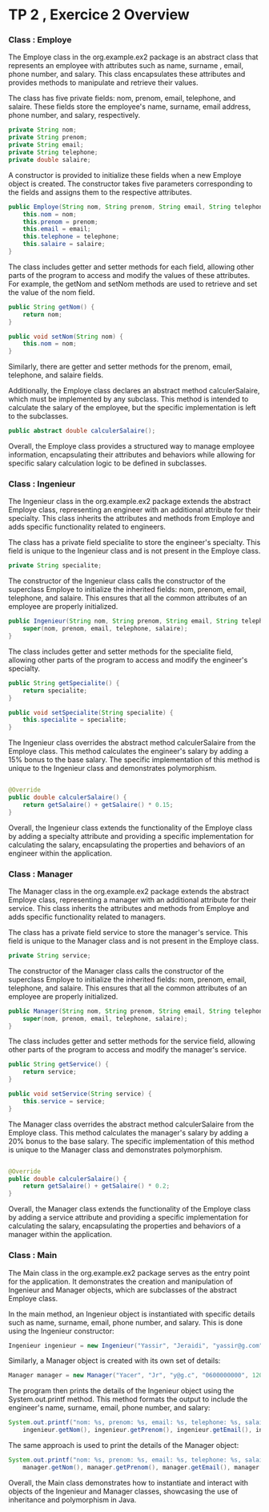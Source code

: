 # TP 2 , Exercice 2 Overview

### Class : Employe

The Employe class in the org.example.ex2 package is an abstract class that represents an employee with attributes such
as name, surname , email, phone number, and salary. This class encapsulates these attributes and provides methods to
manipulate and retrieve their values.

The class has five private fields: nom, prenom, email, telephone, and salaire.
These fields store the employee's name, surname, email address, phone number, and salary, respectively.

```java
private String nom;
private String prenom;
private String email;
private String telephone;
private double salaire;
```

A constructor is provided to initialize these fields when a new Employe object is created. The constructor takes five
parameters corresponding to the fields and assigns them to the respective attributes.

```java
public Employe(String nom, String prenom, String email, String telephone, double salaire) {
    this.nom = nom;
    this.prenom = prenom;
    this.email = email;
    this.telephone = telephone;
    this.salaire = salaire;
}
```

The class includes getter and setter methods for each field, allowing other parts of the program to access and modify
the values of these attributes. For example, the getNom and setNom methods are used to retrieve and set the value of the
nom field.

```java
public String getNom() {
    return nom;
}

public void setNom(String nom) {
    this.nom = nom;
}
```

Similarly, there are getter and setter methods for the prenom, email, telephone, and salaire fields.

Additionally, the Employe class declares an abstract method calculerSalaire, which must be implemented by any subclass.
This method is intended to calculate the salary of the employee, but the specific implementation is left to the
subclasses.

```java
public abstract double calculerSalaire();
```

Overall, the Employe class provides a structured way to manage employee information, encapsulating their attributes and
behaviors while allowing for specific salary calculation logic to be defined in subclasses.

### Class : Ingenieur

The Ingenieur class in the org.example.ex2 package extends the abstract Employe class, representing an engineer with an
additional attribute for their specialty. This class inherits the attributes and methods from Employe and adds specific
functionality related to engineers.

The class has a private field specialite to store the engineer's specialty. This field is unique to the Ingenieur class
and is not present in the Employe class.

```java
private String specialite;
```

The constructor of the Ingenieur class calls the constructor of the superclass Employe to initialize the inherited
fields: nom, prenom, email, telephone, and salaire. This ensures that all the common attributes of an employee are
properly initialized.

```java
public Ingenieur(String nom, String prenom, String email, String telephone, double salaire) {
    super(nom, prenom, email, telephone, salaire);
}
```

The class includes getter and setter methods for the specialite field, allowing other parts of the program to access and
modify the engineer's specialty.

```java
public String getSpecialite() {
    return specialite;
}

public void setSpecialite(String specialite) {
    this.specialite = specialite;
}
```

The Ingenieur class overrides the abstract method calculerSalaire from the Employe class. This method calculates the
engineer's salary by adding a 15% bonus to the base salary. The specific implementation of this method is unique to the
Ingenieur class and demonstrates polymorphism.

```java

@Override
public double calculerSalaire() {
    return getSalaire() + getSalaire() * 0.15;
}
```

Overall, the Ingenieur class extends the functionality of the Employe class by adding a specialty attribute and
providing a specific implementation for calculating the salary, encapsulating the properties and behaviors of an
engineer within the application.

### Class : Manager

The Manager class in the org.example.ex2 package extends the abstract Employe class, representing a manager with an
additional attribute for their service. This class inherits the attributes and methods from Employe and adds specific
functionality related to managers.

The class has a private field service to store the manager's service. This field is
unique to the Manager class and is not present in the Employe class.

```java
private String service;
```

The constructor of the Manager class calls the constructor of the superclass Employe to initialize the inherited fields:
nom, prenom, email, telephone, and salaire. This ensures that all the common attributes of an employee are properly
initialized.

```java
public Manager(String nom, String prenom, String email, String telephone, double salaire) {
    super(nom, prenom, email, telephone, salaire);
}
```

The class includes getter and setter methods for the service field, allowing other parts of the program to access and
modify the manager's service.

```java
public String getService() {
    return service;
}

public void setService(String service) {
    this.service = service;
}
```

The Manager class overrides the abstract method calculerSalaire from the Employe class. This method calculates the
manager's salary by adding a 20% bonus to the base salary. The specific implementation of this method is unique to the
Manager class and demonstrates polymorphism.

```java

@Override
public double calculerSalaire() {
    return getSalaire() + getSalaire() * 0.2;
}
```

Overall, the Manager class extends the functionality of the Employe class by adding a service attribute and providing a
specific implementation for calculating the salary, encapsulating the properties and behaviors of a manager within the
application.

### Class : Main

The Main class in the org.example.ex2 package serves as the entry point for the application. It demonstrates the
creation and manipulation of Ingenieur and Manager objects, which are subclasses of the abstract Employe class. 

In the main method, an Ingenieur object is instantiated with specific details such as name, surname, email, phone number, and
salary. This is done using the Ingenieur constructor:

```java
Ingenieur ingenieur = new Ingenieur("Yassir", "Jeraidi", "yassir@g.com", "0600000000", 10000);
```

Similarly, a Manager object is created with its own set of details:

```java
Manager manager = new Manager("Yacer", "Jr", "y@g.c", "0600000000", 12000);
```

The program then prints the details of the Ingenieur object using the System.out.printf method. This method formats the output to include the engineer's name, surname, email, phone number, and salary:

```java
System.out.printf("nom: %s, prenom: %s, email: %s, telephone: %s, salaire: %f%n",
    ingenieur.getNom(), ingenieur.getPrenom(), ingenieur.getEmail(), ingenieur.getTelephone(), ingenieur.getSalaire());
```

The same approach is used to print the details of the Manager object:

```java
System.out.printf("nom: %s, prenom: %s, email: %s, telephone: %s, salaire: %f%n",
    manager.getNom(), manager.getPrenom(), manager.getEmail(), manager.getTelephone(), manager.getSalaire());
```

Overall, the Main class demonstrates how to instantiate and interact with objects of the Ingenieur and Manager classes, showcasing the use of inheritance and polymorphism in Java.
